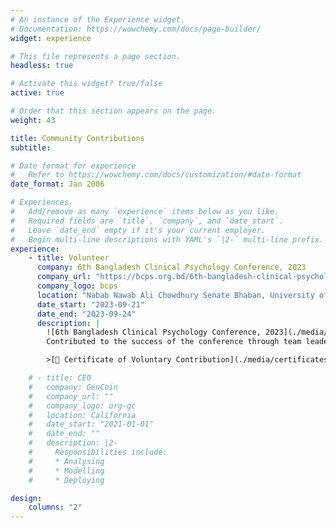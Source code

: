 ```yaml
---
# An instance of the Experience widget.
# Documentation: https://wowchemy.com/docs/page-builder/
widget: experience

# This file represents a page section.
headless: true

# Activate this widget? true/false
active: true

# Order that this section appears on the page.
weight: 43

title: Community Contributions
subtitle:

# Date format for experience
#   Refer to https://wowchemy.com/docs/customization/#date-format
date_format: Jan 2006

# Experiences.
#   Add/remove as many `experience` items below as you like.
#   Required fields are `title`, `company`, and `date_start`.
#   Leave `date_end` empty if it's your current employer.
#   Begin multi-line descriptions with YAML's `|2-` multi-line prefix.
experience:
    - title: Volunteer
      company: 6th Bangladesh Clinical Psychology Conference, 2023
      company_url: "https://bcps.org.bd/6th-bangladesh-clinical-psychology-conference-2023/"
      company_logo: bcps
      location: "Nabab Nawab Ali Chowdhury Senate Bhaban, University of Dhaka, Bangladesh"
      date_start: "2023-09-21"
      date_end: "2023-09-24"
      description: |
        ![6th Bangladesh Clinical Psychology Conference, 2023](./media/images/6th-Bangladesh-Clinical-Psychology-Conference-2023.jpg)
        Contributed to the success of the conference through team leadership and active participation in various sections. This experience significantly enhanced my knowledge of clinical psychology by providing valuable opportunities to network with renowned psychologists, gain practical insights into the field including ethical considerations, and learn from a range of case studies.

        >[📃 Certificate of Voluntary Contribution](./media/certificates/certificate-of-voluntary-contribution-6th-bangladesh-clinical-psychology-conference-2023.pdf)

    # - title: CEO
    #   company: GenCoin
    #   company_url: ""
    #   company_logo: org-gc
    #   location: California
    #   date_start: "2021-01-01"
    #   date_end: ""
    #   description: |2-
    #     Responsibilities include:
    #     * Analysing
    #     * Modelling
    #     * Deploying

design:
    columns: "2"
---
```


